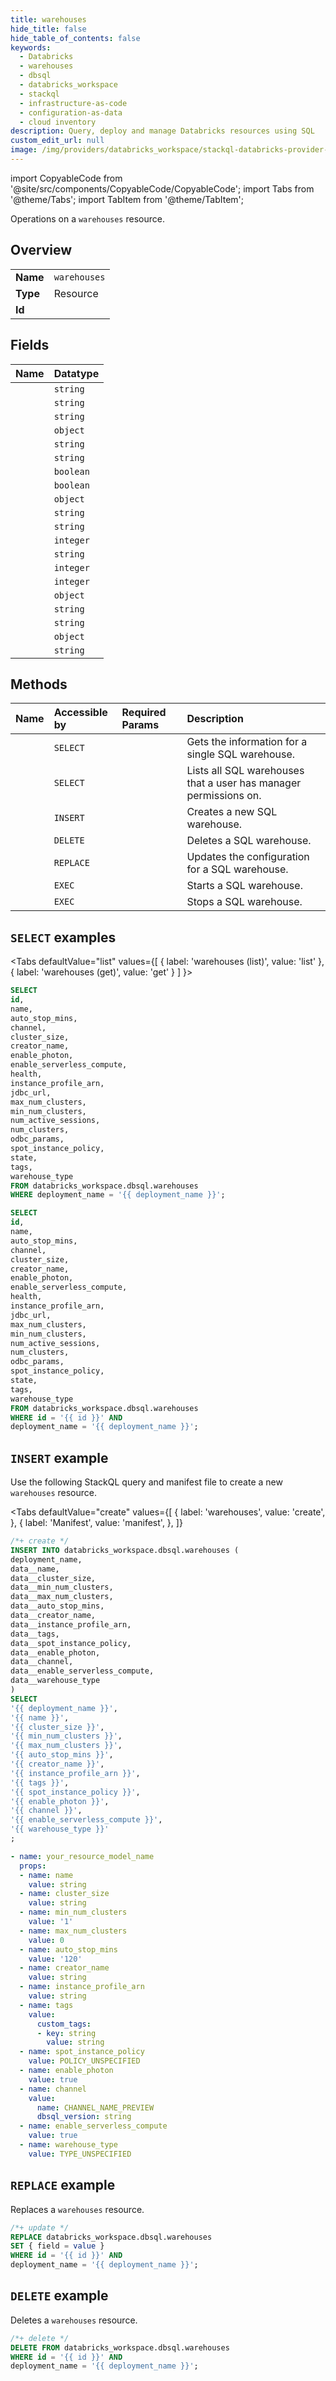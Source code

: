 ```yaml
---
title: warehouses
hide_title: false
hide_table_of_contents: false
keywords:
  - Databricks
  - warehouses
  - dbsql
  - databricks_workspace
  - stackql
  - infrastructure-as-code
  - configuration-as-data
  - cloud inventory
description: Query, deploy and manage Databricks resources using SQL
custom_edit_url: null
image: /img/providers/databricks_workspace/stackql-databricks-provider-featured-image.png
---
```


import CopyableCode from '@site/src/components/CopyableCode/CopyableCode';
import Tabs from '@theme/Tabs';
import TabItem from '@theme/TabItem';

Operations on a <code>warehouses</code> resource.  

## Overview
<table><tbody>
<tr><td><b>Name</b></td><td><code>warehouses</code></td></tr>
<tr><td><b>Type</b></td><td>Resource</td></tr>
<tr><td><b>Id</b></td><td><CopyableCode code="databricks_workspace.dbsql.warehouses" /></td></tr>
</tbody></table>

## Fields
| Name | Datatype |
|:-----|:---------|
| <CopyableCode code="id" /> | `string` |
| <CopyableCode code="name" /> | `string` |
| <CopyableCode code="auto_stop_mins" /> | `string` |
| <CopyableCode code="channel" /> | `object` |
| <CopyableCode code="cluster_size" /> | `string` |
| <CopyableCode code="creator_name" /> | `string` |
| <CopyableCode code="enable_photon" /> | `boolean` |
| <CopyableCode code="enable_serverless_compute" /> | `boolean` |
| <CopyableCode code="health" /> | `object` |
| <CopyableCode code="instance_profile_arn" /> | `string` |
| <CopyableCode code="jdbc_url" /> | `string` |
| <CopyableCode code="max_num_clusters" /> | `integer` |
| <CopyableCode code="min_num_clusters" /> | `string` |
| <CopyableCode code="num_active_sessions" /> | `integer` |
| <CopyableCode code="num_clusters" /> | `integer` |
| <CopyableCode code="odbc_params" /> | `object` |
| <CopyableCode code="spot_instance_policy" /> | `string` |
| <CopyableCode code="state" /> | `string` |
| <CopyableCode code="tags" /> | `object` |
| <CopyableCode code="warehouse_type" /> | `string` |

## Methods
| Name | Accessible by | Required Params | Description |
|:-----|:--------------|:----------------|:------------|
| <CopyableCode code="get" /> | `SELECT` | <CopyableCode code="id, deployment_name" /> | Gets the information for a single SQL warehouse. |
| <CopyableCode code="list" /> | `SELECT` | <CopyableCode code="deployment_name" /> | Lists all SQL warehouses that a user has manager permissions on. |
| <CopyableCode code="create" /> | `INSERT` | <CopyableCode code="deployment_name" /> | Creates a new SQL warehouse. |
| <CopyableCode code="delete" /> | `DELETE` | <CopyableCode code="id, deployment_name" /> | Deletes a SQL warehouse. |
| <CopyableCode code="edit" /> | `REPLACE` | <CopyableCode code="id, deployment_name" /> | Updates the configuration for a SQL warehouse. |
| <CopyableCode code="start" /> | `EXEC` | <CopyableCode code="id, deployment_name" /> | Starts a SQL warehouse. |
| <CopyableCode code="stop" /> | `EXEC` | <CopyableCode code="id, deployment_name" /> | Stops a SQL warehouse. |

## `SELECT` examples

<Tabs
    defaultValue="list"
    values={[
        { label: 'warehouses (list)', value: 'list' },
        { label: 'warehouses (get)', value: 'get' }
    ]
}>
<TabItem value="list">

```sql
SELECT
id,
name,
auto_stop_mins,
channel,
cluster_size,
creator_name,
enable_photon,
enable_serverless_compute,
health,
instance_profile_arn,
jdbc_url,
max_num_clusters,
min_num_clusters,
num_active_sessions,
num_clusters,
odbc_params,
spot_instance_policy,
state,
tags,
warehouse_type
FROM databricks_workspace.dbsql.warehouses
WHERE deployment_name = '{{ deployment_name }}';
```

</TabItem>
<TabItem value="get">

```sql
SELECT
id,
name,
auto_stop_mins,
channel,
cluster_size,
creator_name,
enable_photon,
enable_serverless_compute,
health,
instance_profile_arn,
jdbc_url,
max_num_clusters,
min_num_clusters,
num_active_sessions,
num_clusters,
odbc_params,
spot_instance_policy,
state,
tags,
warehouse_type
FROM databricks_workspace.dbsql.warehouses
WHERE id = '{{ id }}' AND
deployment_name = '{{ deployment_name }}';
```

</TabItem>
</Tabs>

## `INSERT` example

Use the following StackQL query and manifest file to create a new <code>warehouses</code> resource.

<Tabs
    defaultValue="create"
    values={[
        { label: 'warehouses', value: 'create', },
        { label: 'Manifest', value: 'manifest', },
    ]}
>
<TabItem value="create">

```sql
/*+ create */
INSERT INTO databricks_workspace.dbsql.warehouses (
deployment_name,
data__name,
data__cluster_size,
data__min_num_clusters,
data__max_num_clusters,
data__auto_stop_mins,
data__creator_name,
data__instance_profile_arn,
data__tags,
data__spot_instance_policy,
data__enable_photon,
data__channel,
data__enable_serverless_compute,
data__warehouse_type
)
SELECT 
'{{ deployment_name }}',
'{{ name }}',
'{{ cluster_size }}',
'{{ min_num_clusters }}',
'{{ max_num_clusters }}',
'{{ auto_stop_mins }}',
'{{ creator_name }}',
'{{ instance_profile_arn }}',
'{{ tags }}',
'{{ spot_instance_policy }}',
'{{ enable_photon }}',
'{{ channel }}',
'{{ enable_serverless_compute }}',
'{{ warehouse_type }}'
;
```

</TabItem>
<TabItem value="manifest">

```yaml
- name: your_resource_model_name
  props:
  - name: name
    value: string
  - name: cluster_size
    value: string
  - name: min_num_clusters
    value: '1'
  - name: max_num_clusters
    value: 0
  - name: auto_stop_mins
    value: '120'
  - name: creator_name
    value: string
  - name: instance_profile_arn
    value: string
  - name: tags
    value:
      custom_tags:
      - key: string
        value: string
  - name: spot_instance_policy
    value: POLICY_UNSPECIFIED
  - name: enable_photon
    value: true
  - name: channel
    value:
      name: CHANNEL_NAME_PREVIEW
      dbsql_version: string
  - name: enable_serverless_compute
    value: true
  - name: warehouse_type
    value: TYPE_UNSPECIFIED

```

</TabItem>
</Tabs>

## `REPLACE` example

Replaces a <code>warehouses</code> resource.

```sql
/*+ update */
REPLACE databricks_workspace.dbsql.warehouses
SET { field = value }
WHERE id = '{{ id }}' AND
deployment_name = '{{ deployment_name }}';
```

## `DELETE` example

Deletes a <code>warehouses</code> resource.

```sql
/*+ delete */
DELETE FROM databricks_workspace.dbsql.warehouses
WHERE id = '{{ id }}' AND
deployment_name = '{{ deployment_name }}';
```

